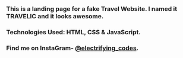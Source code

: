 ### This is a landing page for a fake Travel Website. I named it TRAVELIC and it looks awesome.

### Technologies Used: HTML, CSS & JavaScript.

### Find me on InstaGram- [@electrifying_codes][instagram].

[instagram]: https://www.instagram.com/electrifyingcodes
